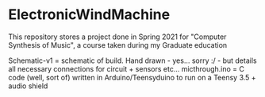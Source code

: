 # ElectronicWindMachine
This repository stores a project done in Spring 2021 for "Computer Synthesis of Music", a course taken during my Graduate education

Schematic-v1 = schematic of build. Hand drawn - yes... sorry :/ - but details all necessary connections for circuit + sensors etc...
micthrough.ino = C code (well, sort of) written in Arduino/Teensyduino to run on a Teensy 3.5 + audio shield
